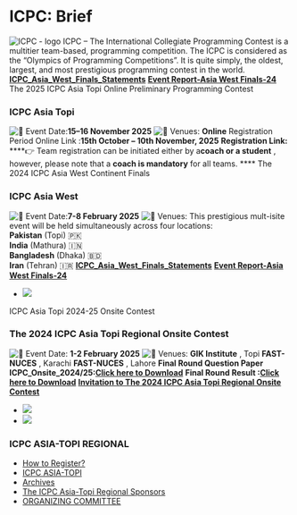 # ICPC: Brief
![ICPC - logo](https://giki.edu.pk/wp-content/uploads/2020/03/icpc_logo-300x300.jpg)
ICPC – The International Collegiate Programming Contest is a multitier team-based, programming competition. The ICPC is considered as the “Olympics of Programming Competitions”. It is quite simply, the oldest, largest, and most prestigious programming contest in the world.
[**ICPC_Asia_West_Finals_Statements**](https://giki.edu.pk/wp-content/uploads/2025/03/ICPC_Asia_West_Finals_Statements.pdf)
[**Event Report-Asia West Finals-24**](https://giki.edu.pk/wp-content/uploads/2025/03/Event-Report-Asia-West-Finals-24.pdf)
The 2025 ICPC Asia Topi Online Preliminary Programming Contest
### ICPC Asia Topi
![📅](https://giki.edu.pk/icpc/) Event Date:**15–16 November 2025**
![📍](https://giki.edu.pk/icpc/) Venues: **Online**
Registration Period Online Link :**15th October – 10th November, 2025**
**Registration Link:**
****👉 Team registration can be initiated either by a**coach or a student** , however, please note that a **coach is mandatory** for all teams. ****
The 2024 ICPC Asia West Continent Finals
### ICPC Asia West
![📅](https://giki.edu.pk/icpc/) Event Date:**7-8 February 2025**
![📍](https://giki.edu.pk/icpc/) Venues:
This prestigious mult-isite event will be held simultaneously across four locations:  
**Pakistan** (Topi) 🇵🇰  
**India** (Mathura) 🇮🇳  
**Bangladesh** (Dhaka) 🇧🇩  
**Iran** (Tehran) 🇮🇷
[**ICPC_Asia_West_Finals_Statements**](https://giki.edu.pk/wp-content/uploads/2025/03/ICPC_Asia_West_Finals_Statements.pdf)
[**Event Report-Asia West Finals-24**](https://giki.edu.pk/wp-content/uploads/2025/03/Event-Report-Asia-West-Finals-24.pdf)
  * [![](https://giki.edu.pk/icpc/)](https://giki.edu.pk/wp-content/uploads/2025/02/WhatsApp-Image-2025-02-15-at-4.40.45-PM.webp)


ICPC Asia Topi 2024-25 Onsite Contest
### The 2024 ICPC Asia Topi Regional Onsite Contest
![📅](https://giki.edu.pk/icpc/) Event Date: **1-2 February 2025**
![📍](https://giki.edu.pk/icpc/) Venues:
**GIK Institute** , Topi
**FAST-NUCES** , Karachi
**FAST-NUCES** , Lahore
**Final Round Question Paper ICPC_Onsite_2024/25:[Click here to Download](https://giki.edu.pk/wp-content/uploads/2025/02/ICPC-2024-Final-OnSite.pdf)**
**Final Round Result :[**Click here to Download**](https://giki.edu.pk/wp-content/uploads/2025/02/Final_SC.pdf)**
[**Invitation to The 2024 ICPC Asia Topi Regional Onsite Contest**](https://giki.edu.pk/wp-content/uploads/2024/11/Invitation-to-The-2024-ICPC-Asia-Topi-Regional-Onsite-Contest.pdf)
  * [![](https://giki.edu.pk/icpc/)](https://giki.edu.pk/wp-content/uploads/2025/01/Event-Schedule-2024-Onsite-1.png)
  * [![](https://giki.edu.pk/icpc/)](https://giki.edu.pk/wp-content/uploads/2025/01/Event-Schedule-2024-Onsite-2.png)


### ICPC ASIA-TOPI REGIONAL
  * [How to Register?](https://giki.edu.pk/icpc/registrations/)
  * [ICPC ASIA-TOPI](https://giki.edu.pk/icpc/icpc-asia-topi/)
  * [Archives](https://giki.edu.pk/icpc/important-links/)
  * [The ICPC Asia-Topi Regional Sponsors](https://giki.edu.pk/icpc/sponsorship-icpc-asia-topi-regional/)
  * [ORGANIZING COMMITTEE](https://giki.edu.pk/icpc/icpc-topi-organizing-committee/)


